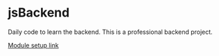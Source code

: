 ﻿# jsBackend
Daily code to learn the backend.
This is a professional backend project.

[Module setup link](https://app.eraser.io/workspace/yhIyECdPjfS7vPNRNono?origin=share)
